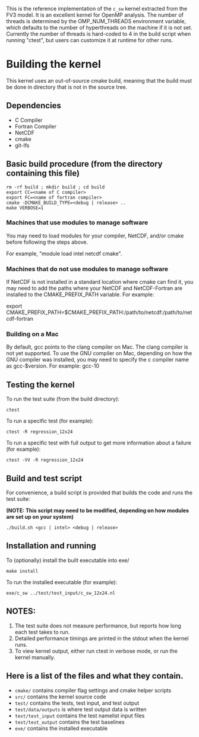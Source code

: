 This is the reference implementation of the `c_sw` kernel extracted from the FV3 model.
It is an excellent kernel for OpenMP analysis. The number of threads is determined by
the OMP_NUM_THREADS environment variable, which defaults to the number of hyperthreads
on the machine if it is not set.  Currently the number of threads is hard-coded to 4 in
the build script when running "ctest", but users can customize it at runtime for other
runs.

# Building the kernel

This kernel uses an out-of-source cmake build, meaning that the build must be done in 
directory that is not in the source tree.

## Dependencies 
* C Compiler
* Fortran Compiler
* NetCDF 
* cmake 
* git-lfs 

## Basic build procedure (from the directory containing this file)

```
rm -rf build ; mkdir build ; cd build
export CC=<name of C compiler>
export FC=<name of fortran compiler> 
cmake -DCMAKE_BUILD_TYPE=<debug | release> ..
make VERBOSE=1
```

### Machines that use modules to manage software

You may need to load modules for your compiler, NetCDF, and/or cmake before following the steps above.

For example, "module load intel netcdf cmake".

### Machines that do not use modules to manage software

If NetCDF is not installed in a standard location where cmake can find it, you may need to add the paths where your NetCDF and NetCDF-Fortran are installed to the CMAKE_PREFIX_PATH variable. For example:

export CMAKE_PREFIX_PATH=$CMAKE_PREFIX_PATH:/path/to/netcdf:/path/to/netcdf-fortran

### Building on a Mac

By default, gcc points to the clang compiler on Mac. The clang compiler is not yet supported. To use the GNU compiler on Mac, depending on how the GNU compiler was installed, you may need to specify the c compiler name as gcc-$version. For example: gcc-10

## Testing the kernel

To run the test suite (from the build directory):

`ctest`

To run a specific test (for example):

`ctest -R regression_12x24`

To run a specific test with full output to get more information about a failure (for example):

`ctest -VV -R regression_12x24`

## Build and test script

For convenience, a build script is provided that builds the code and runs the test suite:

**(NOTE: This script may need to be modified, depending on how modules are set up on your system)**

`./build.sh <gcc | intel> <debug | release>`

## Installation and running

To (optionally) install the built executable into exe/

`make install`

To run the installed executable (for example):

`exe/c_sw ../test/test_input/c_sw_12x24.nl`

## NOTES:

1. The test suite does not measure performance, but reports how long each test takes to run.
2. Detailed performance timings are printed in the stdout when the kernel runs.
3. To view kernel output, either run ctest in verbose mode, or run the kernel manually.

## Here is a list of the files and what they contain.

- `cmake/` contains compiler flag settings and cmake helper scripts
- `src/` contains the kernel source code
- `test/` contains the tests, test input, and test output
- `test/data/outputs` is where test output data is written
- `test/test_input` contains the test namelist input files
- `test/test_output` contains the test baselines
- `exe/` contains the installed executable
